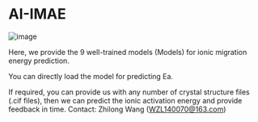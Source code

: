 # AI-IMAE
![image](https://user-images.githubusercontent.com/104205506/164894348-88f63bb6-1e91-4069-a033-02c7818b6d85.png)

Here, we provide the 9 well-trained models (Models) for ionic migration energy prediction.

You can directly load the model for predicting Ea.

If required, you can provide us with any number of crystal structure files (.cif files), then we can predict the ionic activation energy and provide feedback in time.
Contact: Zhilong Wang (WZL140070@163.com)
